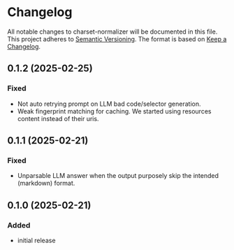 # Changelog
All notable changes to charset-normalizer will be documented in this file. This project adheres to [Semantic Versioning](https://semver.org/spec/v2.0.0.html).
The format is based on [Keep a Changelog](https://keepachangelog.com/en/1.0.0/).

## 0.1.2 (2025-02-25)

### Fixed
- Not auto retrying prompt on LLM bad code/selector generation.
- Weak fingerprint matching for caching. We started using resources content instead of their uris.

## 0.1.1 (2025-02-21)

### Fixed
- Unparsable LLM answer when the output purposely skip the intended (markdown) format.

## 0.1.0 (2025-02-21)

### Added
- initial release
